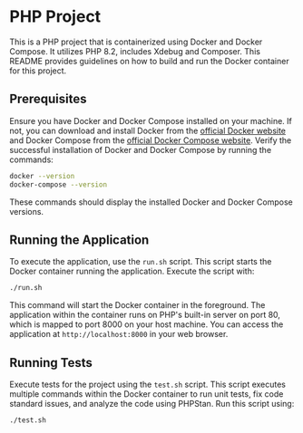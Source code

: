 # PHP Project

This is a PHP project that is containerized using Docker and Docker Compose. It utilizes PHP 8.2, includes Xdebug and Composer. This README provides guidelines on how to build and run the Docker container for this project.

## Prerequisites

Ensure you have Docker and Docker Compose installed on your machine. If not, you can download and install Docker from the [official Docker website](https://www.docker.com/get-started) and Docker Compose from the [official Docker Compose website](https://docs.docker.com/compose/install/). Verify the successful installation of Docker and Docker Compose by running the commands:

```bash
docker --version
docker-compose --version
```

These commands should display the installed Docker and Docker Compose versions.

## Running the Application
To execute the application, use the `run.sh` script. This script starts the Docker container running the application. Execute the script with:
```bash
./run.sh
```
This command will start the Docker container in the foreground. The application within the container runs on PHP's built-in server on port 80, which is mapped to port 8000 on your host machine. You can access the application at `http://localhost:8000` in your web browser.


## Running Tests
Execute tests for the project using the `test.sh` script. This script executes multiple commands within the Docker container to run unit tests, fix code standard issues, and analyze the code using PHPStan. Run this script using:

```bash
./test.sh
```